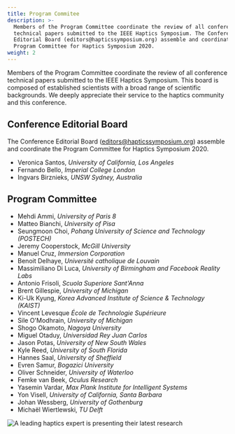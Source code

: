 ```yaml
---
title: Program Commitee
description: >-
  Members of the Program Committee coordinate the review of all conference
  technical papers submitted to the IEEE Haptics Symposium. The Conference
  Editorial Board (editors@hapticssymposium.org) assemble and coordinate the
  Program Committee for Haptics Symposium 2020.
weight: 2
---
```

Members of the Program Committee coordinate the review of all conference technical papers submitted to the IEEE Haptics Symposium. This board is composed of established scientists with a broad range of scientific backgrounds. We deeply appreciate their service to the haptics community and this conference.

## Conference Editorial Board

The Conference Editorial Board ([editors@hapticssymposium.org](editors@hapticssymposium.org)) assemble and coordinate the Program Committee for Haptics Symposium 2020.

* Veronica Santos, _University of California, Los Angeles_
* Fernando Bello, _Imperial College London_
* Ingvars Birznieks, _UNSW Sydney, Australia_

## Program Committee

* Mehdi Ammi, _University of Paris 8_
* Matteo Bianchi, _University of Pisa_
* Seungmoon Choi, _Pohang University of Science and Technology (POSTECH)_
* Jeremy Cooperstock, _McGill University_
* Manuel Cruz, _Immersion Corporation_
* Benoit Delhaye, _Université catholique de Louvain_
* Massimiliano Di Luca, _University of Birmingham and Facebook Reality Labs_
* Antonio Frisoli, _Scuola Superiore Sant'Anna_
* Brent Gillespie, _University of Michigan_
* Ki-Uk Kyung, _Korea Advanced Institute of Science & Technology (KAIST)_
* Vincent Levesque _École de Technologie Supérieure_
* Sile O'Modhrain, _University of Michigan_
* Shogo Okamoto, _Nagoya University_
* Miguel Otaduy, _Universidad Rey Juan Carlos_
* Jason Potas, _University of New South Wales_
* Kyle	Reed, _University of South Florida_
* Hannes Saal, _University of Sheffield_
* Evren Samur, _Bogazici University_
* Oliver Schneider, _University of Waterloo_
* Femke van Beek, _Oculus Research_
* Yasemin Vardar, _Max Plank Institute for Intelligent Systems_
* Yon	Visell, _University of California, Santa Barbara_
* Johan Wessberg, _University of Gothenburg_
* Michaël Wiertlewski, _TU Delft_

![A leading haptics expert is presenting their latest research](/img/slide-image-5-crop.jpg "A leading haptics expert is presenting their latest research")
